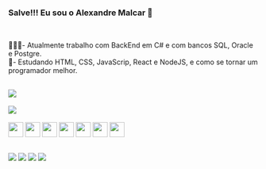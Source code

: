 ### Salve!!! Eu sou o Alexandre Malcar 🖖

<br>


🧑🏽‍💻- Atualmente trabalho com BackEnd em C# e com bancos SQL, Oracle e Postgre. <br>
📘- Estudando HTML, CSS, JavaScrip, React e NodeJS, e como se tornar um programador melhor. 

##
<a href="https://github.com/MalcarAle/github-readme-stats">
  <img align="center" src="https://github-readme-stats.vercel.app/api?username=MalcarAle&hide=contribs,prs&show_icons=true&theme=radical" />
</a>
<br>
<br>
<a href="https://github.com/MalcarAle/github-readme-stats">
  <img align="center" src="https://github-readme-stats.vercel.app/api/top-langs/?username=MalcarAle&layout=compact&theme=radical" />
</a>
<br>
<br>
       
<div style="display: inline_block">
  <img src="https://cdn.jsdelivr.net/gh/devicons/devicon/icons/html5/html5-original.svg" height=30px; width= 30px;/> 
  <img src="https://cdn.jsdelivr.net/gh/devicons/devicon/icons/css3/css3-original.svg"  height=30px; width= 30px;/>
  <img src="https://cdn.jsdelivr.net/gh/devicons/devicon/icons/javascript/javascript-original.svg"  height=30px; width= 30px; />
  <img src="https://cdn.jsdelivr.net/gh/devicons/devicon/icons/figma/figma-original.svg" height=30px; width= 30px;/>
  
  <img src="https://cdn.jsdelivr.net/gh/devicons/devicon/icons/csharp/csharp-original.svg"  height=30px; width= 30px;/>
  <img src="https://cdn.jsdelivr.net/gh/devicons/devicon/icons/postgresql/postgresql-original.svg"  height=30px; width= 30px;/>
  <img src="https://cdn.jsdelivr.net/gh/devicons/devicon/icons/oracle/oracle-original.svg"  height=30px; width= 30px;/>

</div>

##
<div>
  <a href="mailto:alexandre.malcar@gmail.com" target="_blank"><img src="https://img.shields.io/badge/Gmail-D14836?style=for-the-badge&logo=gmail&logoColor=white" /></a>
  <a href="https://instagram.com/alebadcar" target="_blank"><img src="https://img.shields.io/badge/Instagram-E4405F?style=for-the-badge&logo=instagram&logoColor=white"/></a>
  <a href="https://twitter.com/AlexMalcar" target="_blank"><img src="https://img.shields.io/badge/Twitter-1DA1F2?style=for-the-badge&logo=twitter&logoColor=white"/></a>
  <a href="www.linkedin.com/in/alexandre-malcar-veiga-" target="_blank"><img src="https://img.shields.io/badge/LinkedIn-0077B5?style=for-the-badge&logo=linkedin&logoColor=white"/></a>
</div>
          

